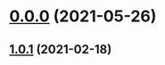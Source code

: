# [0.0.0](https://github.com/AlexRogalskiy/java-patterns/compare/v1.0.1...v0.0.0) (2021-05-26)



## [1.0.1](https://github.com/AlexRogalskiy/java-patterns/compare/1.0.1...v1.0.1) (2021-02-18)



